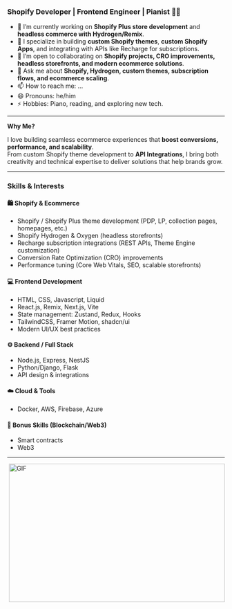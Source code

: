 ### Shopify Developer | Frontend Engineer | Pianist 🎹👋  

- 🔭 I’m currently working on **Shopify Plus store development** and **headless commerce with Hydrogen/Remix**.  
- 🌱 I specialize in building **custom Shopify themes**, **custom Shopify Apps**, and integrating with APIs like Recharge for subscriptions.  
- 👯 I’m open to collaborating on **Shopify projects, CRO improvements, headless storefronts, and modern ecommerce solutions**.  
- 💬 Ask me about **Shopify, Hydrogen, custom themes, subscription flows, and ecommerce scaling**.  
- 📫 How to reach me: ...  
- 😄 Pronouns: he/him  
- ⚡ Hobbies: Piano, reading, and exploring new tech.  

---

**Why Me?**  

I love building seamless ecommerce experiences that **boost conversions, performance, and scalability**.  
From custom Shopify theme development to **API Integrations**, I bring both creativity and technical expertise to deliver solutions that help brands grow.  

---

### Skills & Interests  

#### 🛍 Shopify & Ecommerce  
- Shopify / Shopify Plus theme development (PDP, LP, collection pages, homepages, etc.)  
- Shopify Hydrogen & Oxygen (headless storefronts)  
- Recharge subscription integrations (REST APIs, Theme Engine customization)  
- Conversion Rate Optimization (CRO) improvements  
- Performance tuning (Core Web Vitals, SEO, scalable storefronts)  

#### 💻 Frontend Development  
- HTML, CSS, Javascript, Liquid
- React.js, Remix, Next.js, Vite  
- State management: Zustand, Redux, Hooks  
- TailwindCSS, Framer Motion, shadcn/ui  
- Modern UI/UX best practices  

#### ⚙️ Backend / Full Stack  
- Node.js, Express, NestJS  
- Python/Django, Flask  
- API design & integrations  

#### ☁️ Cloud & Tools  
- Docker, AWS, Firebase, Azure  

#### 🎯 Bonus Skills (Blockchain/Web3)  
- Smart contracts 
- Web3 


---

<img align="right" alt="GIF" src="https://epicprogrammerassets.netlify.app/Assets/code.gif?raw=true" width="500" height="320" />  
